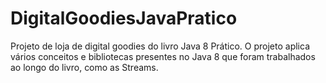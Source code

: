 # DigitalGoodiesJavaPratico
Projeto de loja de digital goodies do livro Java 8 Prático.
O projeto aplica vários conceitos e bibliotecas presentes no Java 8 que foram trabalhados ao longo do livro, como as Streams.
